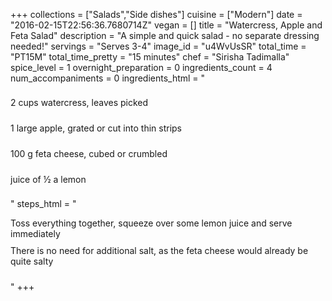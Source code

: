 +++
collections = ["Salads","Side dishes"]
cuisine = ["Modern"]
date = "2016-02-15T22:56:36.7680714Z"
vegan = []
title = "Watercress, Apple and Feta Salad"
description = "A simple and quick salad - no separate dressing needed!"
servings = "Serves 3-4"
image_id = "u4WvUsSR"
total_time = "PT15M"
total_time_pretty = "15 minutes"
chef = "Sirisha Tadimalla"
spice_level = 1
overnight_preparation = 0
ingredients_count = 4
num_accompaniments = 0
ingredients_html = "<ul style='padding-left: 0; list-style: none;'><li itemprop='recipeIngredient' style='margin: 8px 0px;padding: 8px 0px;'>2 cups watercress, leaves picked</li><li itemprop='recipeIngredient' style='margin: 8px 0px;padding: 8px 0px;'>1 large apple, grated or cut into thin strips</li><li itemprop='recipeIngredient' style='margin: 8px 0px;padding: 8px 0px;'>100 g feta cheese, cubed or crumbled</li><li itemprop='recipeIngredient' style='margin: 8px 0px;padding: 8px 0px;'>juice of ½ a lemon</li></ul>"
steps_html = "<ol style='list-style: none inside; padding-left: 0px;'><li style='padding-bottom: 10px;'><i class='step-track-icon fa fa-square-o'></i><span class='step-text' itemprop='recipeInstructions'>Toss everything together, squeeze over some lemon juice and serve immediately</span></li><li style='padding-bottom: 10px;'><i class='step-track-icon fa fa-square-o'></i><span class='step-text' itemprop='recipeInstructions'>There is no need for additional salt, as the feta cheese would already be quite salty</span></li></ol>"
+++
